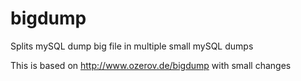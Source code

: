 # bigdump
Splits mySQL dump big file in multiple small mySQL dumps

This is based on http://www.ozerov.de/bigdump with small changes